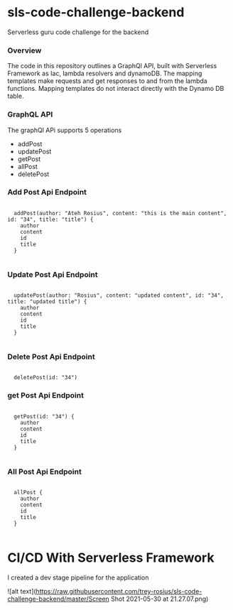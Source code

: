 # sls-code-challenge-backend
Serverless guru code challenge for the backend

### Overview
The code in this repository  outlines a GraphQl API, built with Serverless Framework as Iac, lambda resolvers and dynamoDB. 
The mapping templates make requests and get responses to and from the lambda functions. Mapping templates do not interact directly with the Dynamo DB table.

### GraphQL API
The graphQl APi supports 5 operations
- addPost
- updatePost
- getPost
- allPost
- deletePost

### Add Post Api Endpoint
```

  addPost(author: "Ateh Rosius", content: "this is the main content", id: "34", title: "title") {
    author
    content
    id
    title
  }


```
### Update Post Api Endpoint

```

  updatePost(author: "Rosius", content: "updated content", id: "34", title: "updated title") {
    author
    content
    id
    title
  }


```
### Delete Post Api Endpoint

```

  deletePost(id: "34") 

```

### get Post Api Endpoint

```

  getPost(id: "34") {
    author
    content
    id
    title
  }


```

### All Post Api Endpoint

```

  allPost {
    author
    content
    id
    title
  }


```

# CI/CD With Serverless Framework
I created a dev stage pipeline for the application


![alt text](https://raw.githubusercontent.com/trey-rosius/sls-code-challenge-backend/master/Screen Shot 2021-05-30 at 21.27.07.png)


